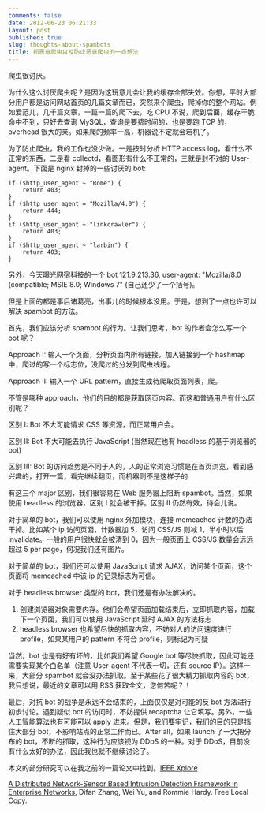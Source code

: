 ```yaml
---
comments: false
date: 2012-06-23 06:21:33
layout: post
published: true
slug: thoughts-about-spambots
title: 抓恶意爬虫以及防止恶意爬虫的一点想法
---
```


爬虫很讨厌。

为什么这么讨厌爬虫呢？是因为这玩意儿会让我的缓存全部失效。你想，平时大部分用户都是访问网站首页的几篇文章而已，突然来个爬虫，爬掉你的整个网站。例如爱范儿，几千篇文章，一篇一篇的爬下去，吃 CPU 不说，爬到后面，缓存干脆命中不到，只好去查询 MySQL，查询是要费时间的，也是要跑 TCP 的， overhead 很大的亲。如果爬的频率一高，机器说不定就会宕机了。

为了防止爬虫，我的工作也没少做。一是按时分析 HTTP access log，看什么不正常的东西，二是看 collectd，看图形有什么不正常的，三就是封不对的 User-agent。下面是 nginx 封掉的一些讨厌的 bot:

    if ($http_user_agent ~ "Rome") {
        return 403;
    }
    if ($http_user_agent = "Mozilla/4.0") {
        return 444;
    }
    if ($http_user_agent ~ "linkcrawler") {
        return 403;
    }
    if ($http_user_agent ~ "larbin") {
        return 403;
    }

另外，今天曝光网宿科技的一个 bot 121.9.213.36, user-agent: "Mozilla/8.0 (compatible; MSIE 8.0; Windows 7" (自己还少了一个括号)。

但是上面的都是事后诸葛亮，出事儿的时候根本没用。于是，想到了一点也许可以解决 spambot 的方法。

首先，我们应该分析 spambot 的行为。让我们思考，bot 的作者会怎么写一个 bot 呢？

Approach I: 输入一个页面，分析页面内所有链接，加入链接到一个 hashmap 中，爬过的写一个标志位，没爬过的分发到爬虫线程。

Approach II: 输入一个 URL pattern，直接生成待爬取页面列表，爬。

不管是哪种 approach，他们的目的都是获取网页内容。而这和普通用户有什么区别呢？

区别 I: Bot 不大可能请求 CSS 等资源，而正常用户会。

区别 II: Bot 不大可能去执行 JavaScript (当然现在也有 headless 的基于浏览器的 bot)

区别 III: Bot 的访问趋势是不同于人的，人的正常浏览习惯是在首页浏览，看到感兴趣的，打开一篇，看完继续翻页，而机器则不是这样子的

有这三个 major 区别，我们很容易在 Web 服务器上阻断 spambot。当然，如果使用 headless 的浏览器，区别 I 就会被干掉。区别 II 仍然有效，待会儿说。

对于简单的 bot，我们可以使用 nginx 外加模块，连接 memcached 计数的办法干掉。比如某个 ip 访问页面，计数器加 5，访问 CSS/JS 则减 1，半小时以后 invalidate。一般的用户很快就会被清到 0，因为一般页面上 CSS/JS 数量会远远超过 5 per page，何况我们还有图片。

对于简单的 bot，我们还可以使用 JavaScript 请求 AJAX，访问某个页面，这个页面将 memcached 中该 ip 的记录标志为可信。

对于 headless browser 类型的 bot，我们还是有办法解决的。

  1. 创建浏览器对象需要内存。他们会希望页面加载结束后，立即抓取内容，加载下一个页面，我们可以使用 JavaScript 延时 AJAX 的方法标志
  2. headless browser 也希望尽快的抓取内容，不妨对人的访问速度进行 profile，如果某用户的 pattern 不符合 profile，则标记为可疑

当然，bot 也是有好有坏的，比如我们希望 Google bot 等尽快抓取，因此可能还需要实现某个白名单（注意 User-agent 不代表一切，还有 source IP）。这样一来，大部分 spambot 就会没办法抓取。至于某些花了很大精力抓取内容的 bot，我只想说，最近的文章可以用 RSS 获取全文，您何苦呢？！

最后，对抗 bot 的战争是永远不会结束的，上面仅仅是对可能的反 bot 方法进行初步讨论。遇到疑似 bot 的访问时，不妨提供 recaptcha 让它填写。另外，一些人工智能算法也有可能可以 apply 进来。但是，我们要牢记，我们的目的只是挡住大部分 bot，不影响站点的正常工作而已。After all，如果 launch 了一大把分布的 bot，不断的抓取，这种行为应该视为 DDoS 的一种。对于 DDoS，目前没有什么太好的办法，因此我也就不继续讨论了。

本文的部分研究可以在我之前的一篇论文中找到。[IEEE Xplore](http://ieeexplore.ieee.org/xpl/articleDetails.jsp?arnumber=6127462)

[A Distributed Network-Sensor Based Intrusion Detection Framework in Enterprise Networks](http://difan.org.cn/BlogIMG/Botdetection.pdf), Difan Zhang, Wei Yu, and Rommie Hardy. Free Local Copy.
